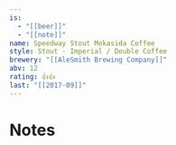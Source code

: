 ```yaml
---
is:
  - "[[beer]]"
  - "[[note]]"
name: Speedway Stout Mokasida Coffee
style: Stout - Imperial / Double Coffee
brewery: "[[AleSmith Brewing Company]]"
abv: 12
rating: 👍👍
last: "[[2017-09]]"
---
```

# Notes

